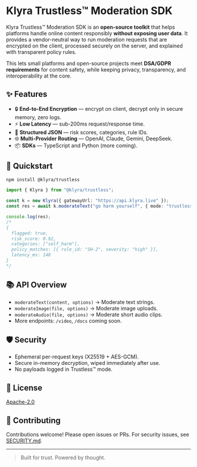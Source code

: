 # Klyra Trustless™ Moderation SDK

Klyra Trustless™ Moderation SDK is an **open-source toolkit** that helps platforms handle
online content responsibly **without exposing user data**. It provides a vendor-neutral way to run moderation requests that are encrypted on the client,
processed securely on the server, and explained with transparent policy rules.  

This lets small platforms and open-source projects meet **DSA/GDPR requirements** for
content safety, while keeping privacy, transparency, and interoperability at the core.

## ✨ Features
- 🔒 **End-to-End Encryption** — encrypt on client, decrypt only in secure memory, zero logs.
- ⚡ **Low Latency** — sub-200ms request/response time.
- 🧩 **Structured JSON** — risk scores, categories, rule IDs.
- 🌐 **Multi-Provider Routing** — OpenAI, Claude, Gemini, DeepSeek.
- 📦 **SDKs** — TypeScript and Python (more coming).

## 🚀 Quickstart
```bash
npm install @klyra/trustless
```

```ts
import { Klyra } from "@klyra/trustless";

const k = new Klyra({ gatewayUrl: "https://api.klyra.live" });
const res = await k.moderateText("go harm yourself", { mode: "trustless" });

console.log(res);
/*
{
  flagged: true,
  risk_score: 0.92,
  categories: ["self_harm"],
  policy_matches: [{ rule_id: "SH-2", severity: "high" }],
  latency_ms: 148
}
*/
```

## 📚 API Overview
- `moderateText(content, options)` → Moderate text strings.
- `moderateImage(file, options)` → Moderate image uploads.
- `moderateAudio(file, options)` → Moderate short audio clips.
- More endpoints: `/video`, `/docs` coming soon.

## 🛡️ Security
- Ephemeral per-request keys (X25519 + AES-GCM).
- Secure in-memory decryption, wiped immediately after use.
- No payloads logged in Trustless™ mode.

## 📜 License
[Apache-2.0](LICENSE)

## 🤝 Contributing
Contributions welcome! Please open issues or PRs. For security issues, see [SECURITY.md](SECURITY.md).

---

> Built for trust. Powered by thought.
